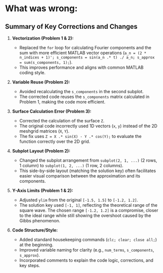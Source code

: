 # What was wrong:

## Summary of Key Corrections and Changes

1.  **Vectorization (Problem 1 & 2):**
    * Replaced the `for` loop for calculating Fourier components and the sum with more efficient MATLAB vector operations (`a_n = (2 * n_indices + 1)'; s_components = sin(a_n .* t) ./ a_n; s_approx = sum(s_components, 1);`).
    * This improves performance and aligns with common MATLAB coding style.

2.  **Variable Reuse (Problem 2):**
    * Avoided recalculating the `s_components` in the second subplot.
    * The corrected code reuses the `s_components` matrix calculated in Problem 1, making the code more efficient.

3.  **Surface Calculation Error (Problem 3):**
    * Corrected the calculation of the surface `Z`.
    * The original code incorrectly used 1D vectors (`x`, `y`) instead of the 2D meshgrid matrices (`X`, `Y`).
    * The fix uses `Z = X .* sin(X) - Y .* cos(Y);` to evaluate the function correctly over the 2D grid.

4.  **Subplot Layout (Problem 2):**
    * Changed the subplot arrangement from `subplot(2, 1, ...)` (2 rows, 1 column) to `subplot(1, 2, ...)` (1 row, 2 columns).
    * This side-by-side layout (matching the solution key) often facilitates easier visual comparison between the approximation and its components.

5.  **Y-Axis Limits (Problem 1 & 2):**
    * Adjusted `ylim` from the original `[-1.5, 1.5]` to `[-1.2, 1.2]`.
    * The solution key used `[-1, 1]`, reflecting the theoretical range of the square wave. The chosen range `[-1.2, 1.2]` is a compromise, closer to the ideal range while still showing the overshoot caused by the Gibbs phenomenon.

6.  **Code Structure/Style:**
    * Added standard housekeeping commands (`clc; clear; close all;`) at the beginning.
    * Improved variable naming for clarity (e.g., `num_terms`, `s_components`, `s_approx`).
    * Incorporated comments to explain the code logic, corrections, and key steps.